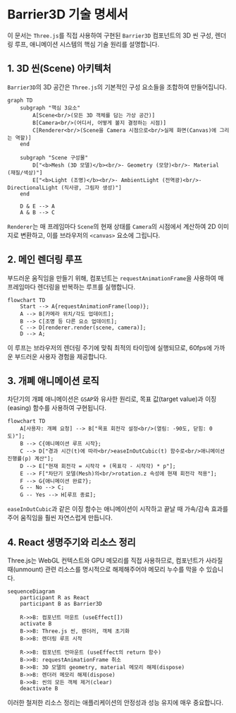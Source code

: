 # Barrier3D 기술 명세서

이 문서는 `Three.js`를 직접 사용하여 구현된 `Barrier3D` 컴포넌트의 3D 씬 구성, 렌더링 루프, 애니메이션 시스템의 핵심 기술 원리를 설명합니다.

## 1. 3D 씬(Scene) 아키텍처

`Barrier3D`의 3D 공간은 `Three.js`의 기본적인 구성 요소들을 조합하여 만들어집니다.

```mermaid
graph TD
    subgraph "핵심 3요소"
        A[Scene<br/>(모든 3D 객체를 담는 가상 공간)]
        B[Camera<br/>(어디서, 어떻게 볼지 결정하는 시점)]
        C[Renderer<br/>(Scene을 Camera 시점으로<br/>실제 화면(Canvas)에 그리는 역할)]
    end

    subgraph "Scene 구성물"
        D["<b>Mesh (3D 모델)</b><br/>- Geometry (모양)<br/>- Material (재질/색상)"]
        E["<b>Light (조명)</b><br/>- AmbientLight (전역광)<br/>- DirectionalLight (직사광, 그림자 생성)"]
    end

    D & E --> A
    A & B --> C
```

`Renderer`는 매 프레임마다 `Scene`의 현재 상태를 `Camera`의 시점에서 계산하여 2D 이미지로 변환하고, 이를 브라우저의 `<canvas>` 요소에 그립니다.

## 2. 메인 렌더링 루프

부드러운 움직임을 만들기 위해, 컴포넌트는 `requestAnimationFrame`을 사용하여 매 프레임마다 렌더링을 반복하는 루프를 실행합니다.

```mermaid
flowchart TD
    Start --> A{requestAnimationFrame(loop)};
    A --> B[카메라 위치/각도 업데이트];
    B --> C[조명 등 다른 요소 업데이트];
    C --> D[renderer.render(scene, camera)];
    D --> A;
```

이 루프는 브라우저의 렌더링 주기에 맞춰 최적의 타이밍에 실행되므로, 60fps에 가까운 부드러운 사용자 경험을 제공합니다.

## 3. 개폐 애니메이션 로직

차단기의 개폐 애니메이션은 `GSAP`와 유사한 원리로, 목표 값(target value)과 이징(easing) 함수를 사용하여 구현됩니다.

```mermaid
flowchart TD
    A[사용자: 개폐 요청] --> B["목표 회전각 설정<br/>(열림: -90도, 닫힘: 0도)"];
    B --> C{애니메이션 루프 시작};
    C --> D["경과 시간(t)에 따라<br/>easeInOutCubic(t) 함수로<br/>애니메이션 진행률(p) 계산"];
    D --> E["현재 회전각 = 시작각 + (목표각 - 시작각) * p"];
    E --> F["차단기 모델(Mesh)의<br/>rotation.z 속성에 현재 회전각 적용"];
    F --> G{애니메이션 완료?};
    G -- No --> C;
    G -- Yes --> H[루프 종료];
```

`easeInOutCubic`과 같은 이징 함수는 애니메이션이 시작하고 끝날 때 가속/감속 효과를 주어 움직임을 훨씬 자연스럽게 만듭니다.

## 4. React 생명주기와 리소스 정리

Three.js는 WebGL 컨텍스트와 GPU 메모리를 직접 사용하므로, 컴포넌트가 사라질 때(unmount) 관련 리소스를 명시적으로 해제해주어야 메모리 누수를 막을 수 있습니다.

```mermaid
sequenceDiagram
    participant R as React
    participant B as Barrier3D

    R->>B: 컴포넌트 마운트 (useEffect[])
    activate B
    B->>B: Three.js 씬, 렌더러, 객체 초기화
    B->>B: 렌더링 루프 시작

    R->>B: 컴포넌트 언마운트 (useEffect의 return 함수)
    B->>B: requestAnimationFrame 취소
    B->>B: 3D 모델의 geometry, material 메모리 해제(dispose)
    B->>B: 렌더러 메모리 해제(dispose)
    B->>B: 씬의 모든 객체 제거(clear)
    deactivate B
```

이러한 철저한 리소스 정리는 애플리케이션의 안정성과 성능 유지에 매우 중요합니다.
